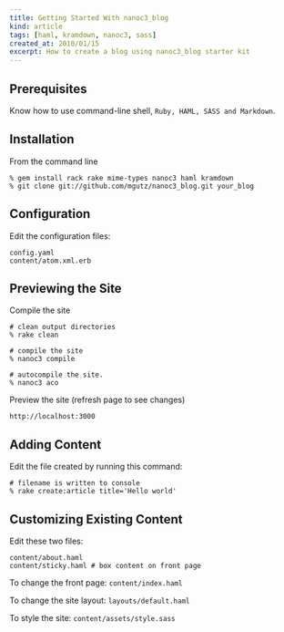 ```yaml
---
title: Getting Started With nanoc3_blog 
kind: article
tags: [haml, kramdown, nanoc3, sass]
created_at: 2010/01/15
excerpt: How to create a blog using nanoc3_blog starter kit
---
```


## Prerequisites

Know how to use command-line shell, `Ruby, HAML, SASS and Markdown`.

## Installation

From the command line

    % gem install rack rake mime-types nanoc3 haml kramdown
    % git clone git://github.com/mgutz/nanoc3_blog.git your_blog

## Configuration

Edit the configuration files:

    config.yaml
    content/atom.xml.erb

## Previewing the Site

Compile the site

    # clean output directories
    % rake clean 

    # compile the site
    % nanoc3 compile

    # autocompile the site. 
    % nanoc3 aco

Preview the site (refresh page to see changes)

    http://localhost:3000


## Adding Content

Edit the file created by running this command:

    # filename is written to console
    % rake create:article title='Hello world'


## Customizing Existing Content

Edit these two files:

    content/about.haml
    content/sticky.haml # box content on front page

To change the front page: `content/index.haml`

To change the site layout: `layouts/default.haml`

To style the site:  `content/assets/style.sass`
